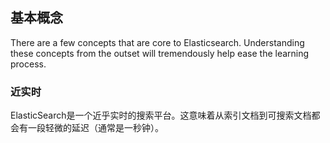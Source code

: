 ## 基本概念
There are a few concepts that are core to Elasticsearch. Understanding these concepts from the outset will tremendously help ease the learning process.

### 近实时
ElasticSearch是一个近乎实时的搜索平台。这意味着从索引文档到可搜索文档都会有一段轻微的延迟（通常是一秒钟）。

### 